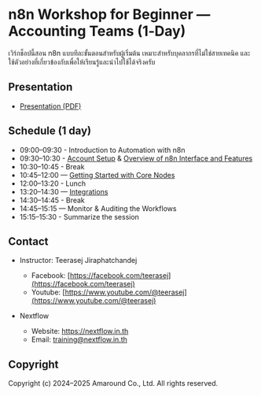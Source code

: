 # n8n Workshop for Beginner — Accounting Teams (1‑Day)

เวิร์กช็อปนี้สอน n8n แบบทีละขั้นตอนสำหรับผู้เริ่มต้น เหมาะสำหรับบุคลากรที่ไม่ใช่สายเทคนิค และใช้ตัวอย่างที่เกี่ยวข้องกับเพื่อให้เรียนรู้และนำไปใช้ได้จริงครับ

## Presentation

- [Presentation (PDF)](https://nextflowth-my.sharepoint.com/:b:/g/personal/teerasej_nextflowth_onmicrosoft_com/EWsUm4zEYaJIuS8cogqoBcgBoBBcZFh3mMHM8KvJpb5AjQ?e=EfYVNv)

## Schedule (1 day)
- 09:00–09:30 - Introduction to Automation with n8n 
- 09:30–10:30 - [Account Setup](/docs/lessons/lesson-02/register.md) & [Overview of n8n Interface and Features](docs/lessons/lesson-02/README.md)
- 10:30–10:45 - Break
- 10:45–12:00 — [Getting Started with Core Nodes](docs/lessons/lesson-03/README.md)
- 12:00–13:20 - Lunch
- 13:20–14:30 — [Integrations](docs/lessons/lesson-04/README.md)
- 14:30–14:45 - Break
- 14:45–15:15 — Monitor & Auditing the Workflows
- 15:15–15:30 - Summarize the session


## Contact

- Instructor: Teerasej Jiraphatchandej
    - Facebook: [https://facebook.com/teerasej](https://facebook.com/teerasej)
    - Youtube: [https://www.youtube.com/@teerasej](https://www.youtube.com/@teerasej)

- Nextflow
    - Website: https://nextflow.in.th
    - Email: [training@nextflow.in.th](mailto:training@nextflow.in.th)


## Copyright

Copyright (c) 2024–2025 Amaround Co., Ltd. All rights reserved.
